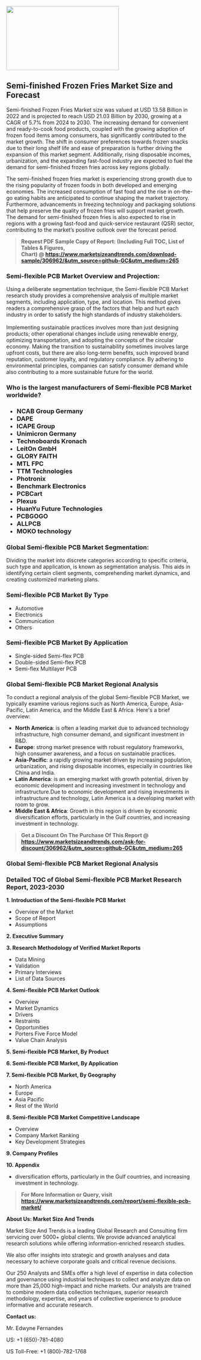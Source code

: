 <p><img class="alignnone size-medium wp-image-20088" src="https://ffe5etoiles.com/wp-content/uploads/2024/12/MST1-300x171.png" alt="" width="300" height="171" /></p><h2>Semi-finished Frozen Fries Market Size and Forecast</h2><p>Semi-finished Frozen Fries Market size was valued at USD 13.58 Billion in 2022 and is projected to reach USD 21.03 Billion by 2030, growing at a CAGR of 5.7% from 2024 to 2030. The increasing demand for convenient and ready-to-cook food products, coupled with the growing adoption of frozen food items among consumers, has significantly contributed to the market growth. The shift in consumer preferences towards frozen snacks due to their long shelf life and ease of preparation is further driving the expansion of this market segment. Additionally, rising disposable incomes, urbanization, and the expanding fast-food industry are expected to fuel the demand for semi-finished frozen fries across key regions globally.</p><p>The semi-finished frozen fries market is experiencing strong growth due to the rising popularity of frozen foods in both developed and emerging economies. The increased consumption of fast food and the rise in on-the-go eating habits are anticipated to continue shaping the market trajectory. Furthermore, advancements in freezing technology and packaging solutions that help preserve the quality of frozen fries will support market growth. The demand for semi-finished frozen fries is also expected to rise in regions with a growing fast-food and quick-service restaurant (QSR) sector, contributing to the market’s positive outlook over the forecast period.</p></p><blockquote id="" class=""><strong>Request PDF Sample Copy of Report: (Including Full TOC, List of Tables &amp; Figures, Chart)&nbsp;@&nbsp;<strong><a href="https://www.marketsizeandtrends.com/download-sample/306962/&utm_source=github-GC&utm_medium=265" target="_blank">https://www.marketsizeandtrends.com/download-sample/306962/&utm_source=github-GC&utm_medium=265</a></strong></strong></blockquote><h3 id="" class="">Semi-flexible PCB Market&nbsp;Overview and Projection:</h3><p id="" class="">Using a deliberate segmentation technique, the Semi-flexible PCB Market research study provides a comprehensive analysis of multiple market segments, including application, type, and location. This method gives readers a comprehensive grasp of the factors that help and hurt each industry in order to satisfy the high standards of industry stakeholders. <br /> <br />Implementing sustainable practices involves more than just designing products; other operational changes include using renewable energy, optimizing transportation, and adopting the concepts of the circular economy. Making the transition to sustainability sometimes involves large upfront costs, but there are also long-term benefits, such improved brand reputation, customer loyalty, and regulatory compliance. By adhering to environmental principles, companies can satisfy consumer demand while also contributing to a more sustainable future for the world.</p><h3 id="" class="">Who is the largest manufacturers of&nbsp;Semi-flexible PCB Market worldwide?</h3><h3 class=""><p><ul><li>NCAB Group Germany </li><li> DAPE </li><li> ICAPE Group </li><li> Unimicron Germany </li><li> Technoboards Kronach </li><li> LeitOn GmbH </li><li> GLORY FAITH </li><li> MTL FPC </li><li> TTM Technologies </li><li> Photronix </li><li> Benchmark Electronics </li><li> PCBCart </li><li> Plexus </li><li> HuanYu Future Technologies </li><li> PCBGOGO </li><li> ALLPCB </li><li> MOKO technology</li></ul></p></h3><h3 id="" class="">Global&nbsp;Semi-flexible PCB Market Segmentation:</h3><p id="" class="">Dividing the market into discrete categories according to specific criteria, such type and application, is known as segmentation analysis. This aids in identifying certain client segments, comprehending market dynamics, and creating customized marketing plans.</p><h3 id="" class="">Semi-flexible PCB Market&nbsp;By Type</h3><p><p><ul><li>Automotive</li><li> Electronics</li><li> Communication</li><li> Others</p></li></ul></p></p><h3 id="" class="">Semi-flexible PCB Market&nbsp;By Application</h3><p class=""><p><ul><li>Single-sided Semi-flex PCB</li><li> Double-sided Semi-flex PCB</li><li> Semi-flex Multilayer PCB</li></ul></p></p><h3 id="" class="">Global Semi-flexible PCB Market Regional Analysis</h3><p id="" class="">To conduct a regional analysis of the global Semi-flexible PCB Market, we typically examine various regions such as North America, Europe, Asia-Pacific, Latin America, and the Middle East &amp; Africa. Here's a brief overview:</p><ul><li><strong>North America</strong>: is often a leading market due to advanced technology infrastructure, high consumer demand, and significant investment in R&amp;D.</li><li><strong>Europe</strong>: strong market presence with robust regulatory frameworks, high consumer awareness, and a focus on sustainable practices.</li><li><strong>Asia-Pacific</strong>: a rapidly growing market driven by increasing population, urbanization, and rising disposable incomes, especially in countries like China and India.</li><li><strong>Latin America</strong>: is an emerging market with growth potential, driven by economic development and increasing investment in technology and infrastructure.Due to economic development and rising investments in infrastructure and technology, Latin America is a developing market with room to grow.</li><li><strong>Middle East &amp; Africa</strong>: Growth in this region is driven by economic diversification efforts, particularly in the Gulf countries, and increasing investment in technology.</li></ul><blockquote id="" class=""><strong>Get a Discount On The Purchase Of This Report @ <strong><a href="https://www.marketsizeandtrends.com/ask-for-discount/306962/&utm_source=github-GC&utm_medium=265" target="_blank">https://www.marketsizeandtrends.com/ask-for-discount/306962/&utm_source=github-GC&utm_medium=265</a></strong></strong></blockquote><h3 id="" class="">Global Semi-flexible PCB Market Regional Analysis</h3><h3 id="" class="">Detailed TOC of Global Semi-flexible PCB Market Research Report, 2023-2030</h3><p id="" class=""><strong>1. Introduction of the Semi-flexible PCB Market</strong></p><ul><li>Overview of the Market</li><li>Scope of Report</li><li>Assumptions</li></ul><p id="" class=""><strong>2. Executive Summary</strong></p><p id="" class=""><strong>3. Research Methodology of Verified Market Reports</strong></p><ul><li>Data Mining</li><li>Validation</li><li>Primary Interviews</li><li>List of Data Sources</li></ul><p id="" class=""><strong>4. Semi-flexible PCB Market Outlook</strong></p><ul><li>Overview</li><li>Market Dynamics</li><li>Drivers</li><li>Restraints</li><li>Opportunities</li><li>Porters Five Force Model</li><li>Value Chain Analysis</li></ul><p id="" class=""><strong>5. Semi-flexible PCB Market, By Product</strong></p><p id="" class=""><strong>6. Semi-flexible PCB Market, By Application</strong></p><p id="" class=""><strong>7. Semi-flexible PCB Market, By Geography</strong></p><ul><li>North America</li><li>Europe</li><li>Asia Pacific</li><li>Rest of the World</li></ul><p id="" class=""><strong>8. Semi-flexible PCB Market Competitive Landscape</strong></p><ul><li>Overview</li><li>Company Market Ranking</li><li>Key Development Strategies</li></ul><p id="" class=""><strong>9. Company Profiles</strong></p><p id="" class=""><strong>10. Appendix</strong></p><ul><li>diversification efforts, particularly in the Gulf countries, and increasing investment in technology.</li></ul><blockquote id="" class=""><strong>For More Information or Query, visit <strong><strong><a href="https://www.marketsizeandtrends.com/report/semi-flexible-pcb-market/" target="_blank">https://www.marketsizeandtrends.com/report/semi-flexible-pcb-market/</a></strong></strong></strong></blockquote><p id="" class=""><strong>About Us: Market Size And Trends</strong></p><p id="" class="">Market Size And Trends is a leading Global Research and Consulting firm servicing over 5000+ global clients. We provide advanced analytical research solutions while offering information-enriched research studies.</p><p id="" class="">We also offer insights into strategic and growth analyses and data necessary to achieve corporate goals and critical revenue decisions.</p><p id="" class="">Our 250 Analysts and SMEs offer a high level of expertise in data collection and governance using industrial techniques to collect and analyze data on more than 25,000 high-impact and niche markets. Our analysts are trained to combine modern data collection techniques, superior research methodology, expertise, and years of collective experience to produce informative and accurate research.</p><p id="" class=""><strong>Contact us:</strong></p><p id="" class="">Mr. Edwyne Fernandes</p><p id="" class="">US: +1 (650)-781-4080</p><p id="" class="">US Toll-Free: +1 (800)-782-1768</p>
